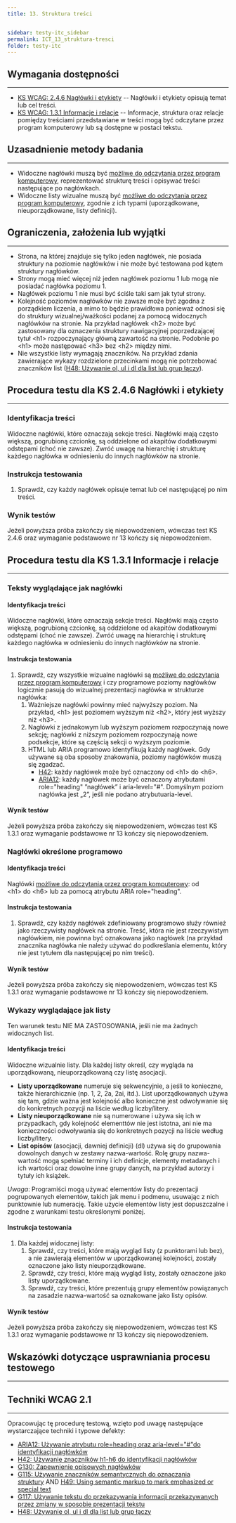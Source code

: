 ```yaml
---
title: 13. Struktura treści


sidebar: testy-itc_sidebar
permalink: ICT_13_struktura-tresci
folder: testy-itc
---
```


## Wymagania dostępności
----------------------
-   [KS WCAG: 2.4.6 Nagłówki i etykiety](http://www.w3.org/TR/UNDERSTANDING-WCAG20/navigation-mechanisms-descriptive.html) -- Nagłówki i etykiety opisują temat lub cel treści.
-   [KS WCAG: 1.3.1 Informacje i relacje](http://www.w3.org/TR/UNDERSTANDING-WCAG20/content-structure-separation-programmatic.html) -- Informacje, struktura oraz relacje pomiędzy treściami przedstawiane w treści mogą być odczytane przez program komputerowy lub są dostępne w postaci tekstu.

## Uzasadnienie metody badania
------------------------------
-   Widoczne nagłówki muszą być [możliwe do odczytania przez program komputerowy](https://www.w3.org/TR/WCAG21/#dfn-programmatically-determinable), reprezentować strukturę treści i opisywać treści następujące po nagłówkach.
-   Widoczne listy wizualne  muszą być [możliwe do odczytania przez program komputerowy](https://www.w3.org/TR/WCAG21/#dfn-programmatically-determinable), zgodnie z ich typami (uporządkowane, nieuporządkowane, listy definicji).

## Ograniczenia, założenia lub wyjątki
--------------------------------------
-   Strona, na której znajduje się tylko jeden nagłówek, nie posiada struktury na poziomie nagłówków i nie może być testowana pod kątem struktury nagłówków.
-   Strony mogą mieć więcej niż jeden nagłówek poziomu 1 lub mogą nie posiadać nagłówka poziomu 1.
-   Nagłówek poziomu 1 nie musi być ściśle taki sam jak tytuł strony.
-   Kolejność poziomów nagłówków nie zawsze może być zgodna z porządkiem liczenia, a mimo to będzie prawidłowa ponieważ odnosi się do struktury wizualnej/ważkości podanej za pomocą widocznych nagłówków na stronie. Na przykład nagłówek &lt;h2&gt; może być zastosowany dla oznaczenia struktury nawigacyjnej poprzedzającej tytuł &lt;h1&gt; rozpoczynający główną zawartość na stronie. Podobnie po &lt;h1&gt; może następować &lt;h3&gt; bez &lt;h2&gt; między nimi.
-   Nie wszystkie listy wymagają znaczników. Na przykład zdania zawierające wykazy rozdzielone przecinkami mogą nie potrzebować znaczników list ([H48: Używanie ol, ul i dl dla list lub grup łączy](http://www.w3.org/TR/2016/NOTE-WCAG20-TECHS-20161007/H48)).

## Procedura testu dla KS 2.4.6 Nagłówki i etykiety
---------------------------------------------------
### Identyfikacja treści
Widoczne nagłówki, które oznaczają sekcje treści. Nagłówki mają często większą, pogrubioną czcionkę, są oddzielone od akapitów dodatkowymi odstępami (choć nie zawsze). Zwróć uwagę na hierarchię i strukturę każdego nagłówka w odniesieniu do innych nagłówków na stronie.

### Instrukcja testowania
1.  Sprawdź, czy każdy nagłówek opisuje temat lub cel następującej po nim treści.


### Wynik testów
Jeżeli powyższa próba zakończy się niepowodzeniem, wówczas test KS 2.4.6 oraz wymaganie podstawowe nr 13 kończy się niepowodzeniem.

## Procedura testu dla KS 1.3.1 Informacje i relacje
----------------------------------------------------
### Teksty wyglądające jak nagłówki

#### Identyfikacja treści
Widoczne nagłówki, które oznaczają sekcje treści. Nagłówki mają często większą, pogrubioną czcionkę, są oddzielone od akapitów dodatkowymi odstępami (choć nie zawsze). Zwróć uwagę na hierarchię i strukturę każdego nagłówka w odniesieniu do innych nagłówków na stronie.

#### Instrukcja testowania
1.  Sprawdź, czy wszystkie wizualne nagłówki są [możliwe do odczytania przez program komputerowy](https://www.w3.org/TR/WCAG21/#dfn-programmatically-determinable) i czy programowe poziomy nagłówków logicznie pasują do wizualnej prezentacji nagłówka w strukturze nagłówka:
    1.  Ważniejsze nagłówki powinny mieć najwyższy poziom. Na przykład, &lt;h1&gt; jest poziomem wyższym niż &lt;h2&gt;, który jest wyższy niż &lt;h3&gt;.
    2.  Nagłówki z jednakowym lub wyższym poziomem rozpoczynają nowe sekcję; nagłówki z niższym poziomem rozpoczynają nowe podsekcje, które są częścią sekcji o wyższym poziomie.
    3.  HTML lub ARIA programowo identyfikują każdy nagłówek. Gdy używane są oba sposoby znakowania, poziomy nagłówków muszą się zgadzać.
        -   [H42](https://www.w3.org/TR/WCAG20-TECHS/H42.html): każdy nagłówek może być oznaczony od &lt;h1&gt; do &lt;h6&gt;.
        -   [ARIA12](https://www.w3.org/TR/WCAG20-TECHS/ARIA12.html): każdy nagłówek może być oznaczony atrybutami role="heading" ”nagłówek” i aria-level="\#\". Domyślnym poziom nagłówka jest „2”, jeśli nie podano atrybutuaria-level.

#### Wynik testów
Jeżeli powyższa próba zakończy się niepowodzeniem, wówczas test KS 1.3.1 oraz wymaganie podstawowe nr 13 kończy się niepowodzeniem.

### Nagłówki określone programowo

#### Identyfikacja treści
Nagłówki [możliwe do odczytania przez program komputerowy](https://www.w3.org/TR/WCAG21/#dfn-programmatically-determinable): od &lt;h1&gt; do &lt;h6&gt; lub za pomocą atrybutu ARIA role="heading".

#### Instrukcja testowania
1.  Sprawdź, czy każdy nagłówek zdefiniowany programowo służy również jako rzeczywisty nagłówek na stronie. Treść, która nie jest rzeczywistym nagłówkiem, nie powinna być oznakowana jako nagłówek (na przykład znacznika nagłówka nie należy używać do podkreślania elementu, który nie jest tytułem dla następującej po nim treści).


#### Wynik testów
Jeżeli powyższa próba zakończy się niepowodzeniem, wówczas test KS 1.3.1 oraz wymaganie podstawowe nr 13 kończy się niepowodzeniem.

### Wykazy wyglądające jak listy
Ten warunek testu NIE MA ZASTOSOWANIA, jeśli nie ma żadnych widocznych list.

#### Identyfikacja treści
Widoczne wizualnie listy. Dla każdej listy określ, czy wygląda na uporządkowaną, nieuporządkowaną czy listę asocjacji.
-   **Listy uporządkowane** numeruje się sekwencyjnie, a jeśli to konieczne, także hierarchicznie (np. 1, 2, 2a, 2ai, itd.). List uporządkowanych używa się tam, gdzie ważna jest kolejność albo konieczne jest odwoływanie się do konkretnych pozycji na liście według liczby/litery.
-   **Listy nieuporządkowane** nie są numerowane i używa się ich w przypadkach, gdy kolejność elementtów nie jest istotna, ani nie ma konieczności odwoływania się do konkretnych pozycji na liście według liczby/litery.
-   **List opisów** (asocjacji, dawniej definicji) (dl) używa się do grupowania dowolnych danych w zestawy nazwa-wartość. Rolę grupy nazwa-wartość mogą spełniać terminy i ich definicje, elementy metadanych i ich wartości oraz dowolne inne grupy danych, na przykład autorzy i tytuły ich książek.

*Uwaga*: Programiści mogą używać elementów listy do prezentacji pogrupowanych elementów, takich jak menu i podmenu, usuwając z nich punktownie lub numerację. Takie użycie elementów listy jest dopuszczalne i zgodne z warunkami testu określonymi poniżej.

#### Instrukcja testowania
1.  Dla każdej widocznej listy:
    1.  Sprawdź, czy treści, które mają wygląd listy (z punktorami lub bez), a nie zawierają elementów w uporządkowanej kolejności, zostały oznaczone jako listy nieuporządkowane.
    2.  Sprawdź, czy treści, które mają wygląd listy, zostały oznaczone jako listy uporządkowane.
    3.  Sprawdź, czy treści, które prezentują grupy elementów powiązanych na zasadzie nazwa-wartość sa oznakowane jako listy opisów.


#### Wynik testów
Jeżeli powyższa próba zakończy się niepowodzeniem, wówczas test KS 1.3.1 oraz wymaganie podstawowe nr 13 kończy się niepowodzeniem.

##  Wskazówki dotyczące usprawniania procesu testowego
----------------------------------------------------------
## Techniki WCAG 2.1
--------------------
Opracowując tę procedurę testową, wzięto pod uwagę następujące wystarczające techniki i typowe defekty:
-   [ARIA12: Używanie atrybutu role=heading oraz aria-level="\#"do identyfikacji nagłówków](https://www.w3.org/TR/WCAG20-TECHS/ARIA12.html)
-   [H42: Używanie znaczników h1-h6 do identyfikacji nagłówków](https://www.w3.org/TR/WCAG20-TECHS/H42.html)
-   [G130: Zapewnienie opisowych nagłówków](https://www.w3.org/TR/WCAG20-TECHS/G130.html)
-   [G115: Używanie znaczników semantycznych do oznaczania struktury](http://www.w3.org/TR/WCAG20-TECHS/G115.html) AND [H49: Using semantic markup to mark emphasized or special text](http://www.w3.org/TR/WCAG20-TECHS/H49.html)
-   [G117: Używanie tekstu do przekazywania informacji przekazywanych przez zmiany w sposobie prezentacji tekstu](http://www.w3.org/TR/WCAG20-TECHS/G117.html)
-   [H48: Używanie ol, ul i dl dla list lub grup łączy](http://www.w3.org/TR/2016/NOTE-WCAG20-TECHS-20161007/H48)


